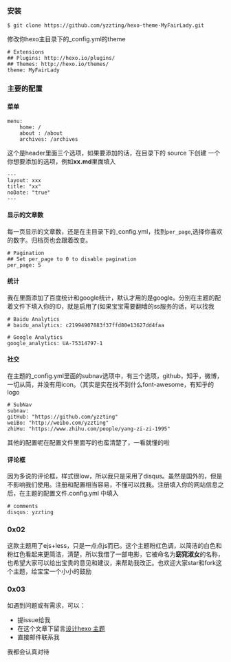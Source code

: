 ### 安装

    $ git clone https://github.com/yzzting/hexo-theme-MyFairLady.git

修改你hexo主目录下的_config.yml的theme

    # Extensions
    ## Plugins: http://hexo.io/plugins/
    ## Themes: http://hexo.io/themes/
    theme: MyFairLady

### 主要的配置

#### 菜单

    menu:
        home: /
        about : /about
        archives: /archives

这个是header里面三个选项，如果要添加的话，在目录下的 source 下创建 一个你想要添加的选项，例如**xx.md**里面填入        

    ---
    layout: xxx
    title: "xx"
    noDate: "true"
    ---

#### 显示的文章数

每一页显示的文章数，还是在主目录下的_config.yml，找到```per_page```,选择你喜欢的数字。归档页也会跟着改变。

    # Pagination
    ## Set per_page to 0 to disable pagination
    per_page: 5

#### 统计

我在里面添加了百度统计和google统计，默认才用的是google。分别在主题的配着文件下填入你的ID，就是启用了(如果宝宝需要翻墙的ss服务的话，可以找我

    # Baidu Analytics
    # baidu_analytics: c21994907883f37ffd80e13627dd4faa

    # Google Analytics
    google_analytics: UA-75314797-1

#### 社交

在主题的_config.yml里面的subnav选项中，有三个选项，github，知乎，微博，一切从简，并没有用icon。（其实是实在找不到什么font-awesome，有知乎的logo

    # SubNav
    subnav:
    gitHub: "https://github.com/yzzting"
    weiBo: "http://weibo.com/yzzting"
    zhiHu: "https://www.zhihu.com/people/yang-zi-zi-1995"

其他的配置呢在配置文件里面写的也蛮清楚了，一看就懂的啦

#### 评论框

因为多说的评论框，样式很low，所以我只是采用了disqus。虽然是国外的，但是不影响我们使用。注册和配置相当容易，不懂可以找我。注册填入你的网站信息之后，在主题的配置文件.config.yml 中填入

    # comments
    disqus: yzzting

### 0x02

这款主题用了ejs+less，只是一点点js而已。这个主题粉红色调，以简洁的白色和粉红色看起来更简洁，清楚，所以我借了一部电影，它被命名为**窈窕淑女**的名称，也希望大家可以给出宝贵的意见和建议，来帮助我改正。也欢迎大家star和fork这个主题，给宝宝一个小小的鼓励

### 0x03

如遇到问题或有需求，可以：

* 提issue给我
* 在这个文章下留言[设计hexo
主题](http://www.yzz1995.cn/2016/03/20/%E8%AE%BE%E8%AE%A1hexo%E4%B8%BB%E9%A2%98/)
* 直接邮件联系我

我都会认真对待
